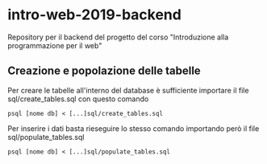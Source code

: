 # intro-web-2019-backend
Repository per il backend del progetto del corso "Introduzione alla programmazione per il web"

## Creazione e popolazione delle tabelle
Per creare le tabelle all'interno del database è sufficiente importare il file sql/create_tables.sql con questo comando
```
psql [nome db] < [...]sql/create_tables.sql
```
Per inserire i dati basta rieseguire lo stesso comando importando però il file sql/populate_tables.sql
```
psql [nome db] < [...]sql/populate_tables.sql
```
